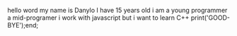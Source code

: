 hello word
my name is Danylo
I have 15 years old 
i am a young programmer
a mid-programer
i work with javascript but i want to learn C++
print('GOOD-BYE');end;
